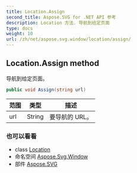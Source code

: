 ```yaml
---
title: Location.Assign
second_title: Aspose.SVG for .NET API 参考
description: Location 方法. 导航到给定页面
type: docs
weight: 10
url: /zh/net/aspose.svg.window/location/assign/
---
```

## Location.Assign method

导航到给定页面。

```csharp
public void Assign(string url)
```

| 范围 | 类型 | 描述 |
| --- | --- | --- |
| url | String | 要导航的 URL。 |

### 也可以看看

* class [Location](../)
* 命名空间 [Aspose.Svg.Window](../../location/)
* 部件 [Aspose.SVG](../../../)


